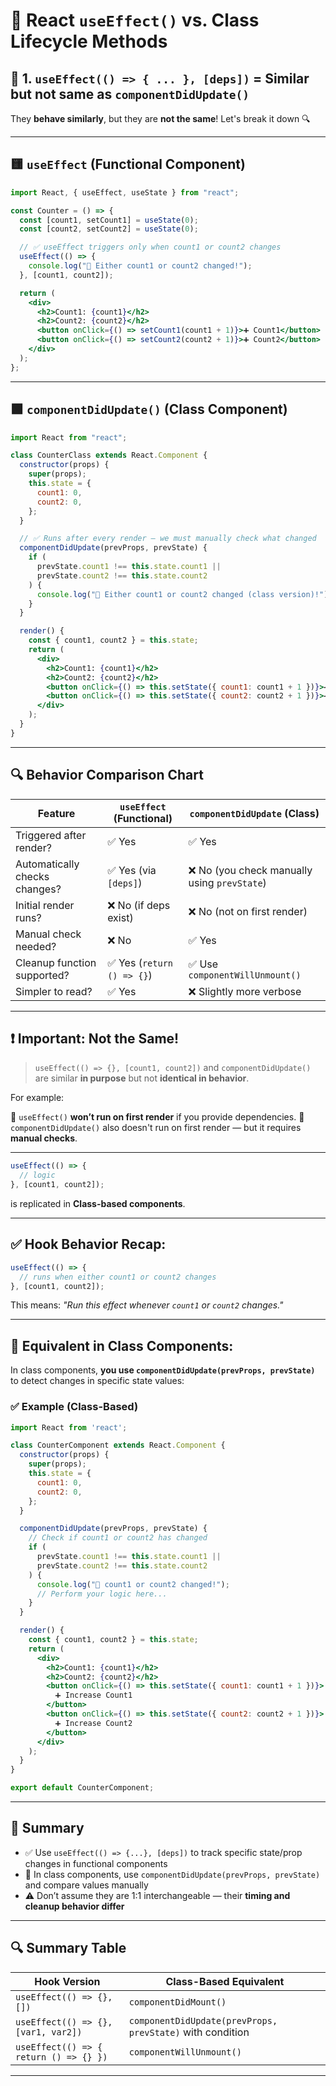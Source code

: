 # 🧠 React `useEffect()` vs. Class Lifecycle Methods

## 📌 1. `useEffect(() => { ... }, [deps])` = Similar but not same as `componentDidUpdate()`

They **behave similarly**, but they are **not the same**! Let's break it down 🔍

---

## 🟨 `useEffect` (Functional Component)

```jsx
import React, { useEffect, useState } from "react";

const Counter = () => {
  const [count1, setCount1] = useState(0);
  const [count2, setCount2] = useState(0);

  // ✅ useEffect triggers only when count1 or count2 changes
  useEffect(() => {
    console.log("🔁 Either count1 or count2 changed!");
  }, [count1, count2]);

  return (
    <div>
      <h2>Count1: {count1}</h2>
      <h2>Count2: {count2}</h2>
      <button onClick={() => setCount1(count1 + 1)}>➕ Count1</button>
      <button onClick={() => setCount2(count2 + 1)}>➕ Count2</button>
    </div>
  );
};
```

---

## 🟩 `componentDidUpdate()` (Class Component)

```jsx
import React from "react";

class CounterClass extends React.Component {
  constructor(props) {
    super(props);
    this.state = {
      count1: 0,
      count2: 0,
    };
  }

  // ✅ Runs after every render — we must manually check what changed
  componentDidUpdate(prevProps, prevState) {
    if (
      prevState.count1 !== this.state.count1 ||
      prevState.count2 !== this.state.count2
    ) {
      console.log("🔁 Either count1 or count2 changed (class version)!");
    }
  }

  render() {
    const { count1, count2 } = this.state;
    return (
      <div>
        <h2>Count1: {count1}</h2>
        <h2>Count2: {count2}</h2>
        <button onClick={() => this.setState({ count1: count1 + 1 })}>➕ Count1</button>
        <button onClick={() => this.setState({ count2: count2 + 1 })}>➕ Count2</button>
      </div>
    );
  }
}
```

---

## 🔍 Behavior Comparison Chart

| Feature                       | `useEffect` (Functional)  | `componentDidUpdate` (Class)                |
| ----------------------------- | ------------------------- | ------------------------------------------- |
| Triggered after render?       | ✅ Yes                     | ✅ Yes                                       |
| Automatically checks changes? | ✅ Yes (via `[deps]`)      | ❌ No (you check manually using `prevState`) |
| Initial render runs?          | ❌ No (if deps exist)      | ❌ No (not on first render)                  |
| Manual check needed?          | ❌ No                      | ✅ Yes                                       |
| Cleanup function supported?   | ✅ Yes (`return () => {}`) | ✅ Use `componentWillUnmount()`              |
| Simpler to read?              | ✅ Yes                     | ❌ Slightly more verbose                     |

---

## ❗ Important: Not the Same!

> `useEffect(() => {}, [count1, count2])` and `componentDidUpdate()` are similar **in purpose** but not **identical in behavior**.

For example:

🔹 `useEffect()` **won’t run on first render** if you provide dependencies.
🔹 `componentDidUpdate()` also doesn't run on first render — but it requires **manual checks**.

---


```js
useEffect(() => {
  // logic
}, [count1, count2]);
```

is replicated in **Class-based components**.

---

## ✅ Hook Behavior Recap:

```js
useEffect(() => {
  // runs when either count1 or count2 changes
}, [count1, count2]);
```

This means: *"Run this effect whenever `count1` or `count2` changes."*

---

## 🔁 Equivalent in Class Components:

In class components, **you use `componentDidUpdate(prevProps, prevState)`** to detect changes in specific state values:

### ✅ Example (Class-Based)

```jsx
import React from 'react';

class CounterComponent extends React.Component {
  constructor(props) {
    super(props);
    this.state = {
      count1: 0,
      count2: 0,
    };
  }

  componentDidUpdate(prevProps, prevState) {
    // Check if count1 or count2 has changed
    if (
      prevState.count1 !== this.state.count1 ||
      prevState.count2 !== this.state.count2
    ) {
      console.log("🔄 count1 or count2 changed!");
      // Perform your logic here...
    }
  }

  render() {
    const { count1, count2 } = this.state;
    return (
      <div>
        <h2>Count1: {count1}</h2>
        <h2>Count2: {count2}</h2>
        <button onClick={() => this.setState({ count1: count1 + 1 })}>
          ➕ Increase Count1
        </button>
        <button onClick={() => this.setState({ count2: count2 + 1 })}>
          ➕ Increase Count2
        </button>
      </div>
    );
  }
}

export default CounterComponent;
```

---

## 🧠 Summary

* ✅ Use `useEffect(() => {...}, [deps])` to track specific state/prop changes in functional components
* 🧠 In class components, use `componentDidUpdate(prevProps, prevState)` and compare values manually
* ⚠️ Don’t assume they are 1:1 interchangeable — their **timing and cleanup behavior differ**
---


## 🔍 Summary Table

| Hook Version                           | Class-Based Equivalent                                    |
| -------------------------------------- | --------------------------------------------------------- |
| `useEffect(() => {}, [])`              | `componentDidMount()`                                     |
| `useEffect(() => {}, [var1, var2])`    | `componentDidUpdate(prevProps, prevState)` with condition |
| `useEffect(() => { return () => {} })` | `componentWillUnmount()`                                  |

---
